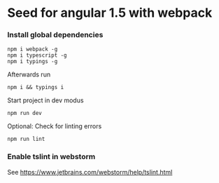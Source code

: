 # Seed for angular 1.5 with webpack

### Install global dependencies
```
npm i webpack -g
npm i typescript -g
npm i typings -g
```
Afterwards run
```
npm i && typings i
```
Start project in dev modus
```
npm run dev
```
Optional: Check for linting errors
```
npm run lint
```

### Enable tslint in webstorm
See https://www.jetbrains.com/webstorm/help/tslint.html
